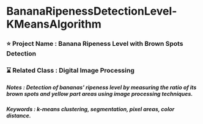 # BananaRipenessDetectionLevel-KMeansAlgorithm

### ⭐ Project Name : Banana Ripeness Level with Brown Spots Detection 
### ⌛ Related Class : Digital Image Processing
##### Notes : Detection of bananas' ripeness level by measuring the ratio of its brown spots and yellow part areas using image processing techniques.
##### Keywords : k-means clustering, segmentation, pixel areas, color distance.


